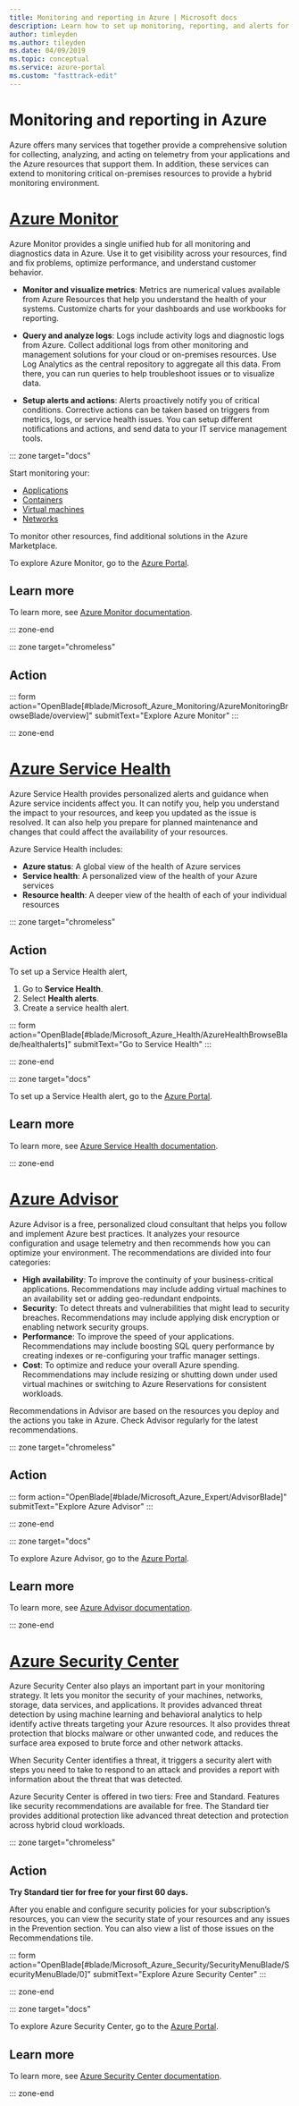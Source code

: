 ```yaml
---
title: Monitoring and reporting in Azure | Microsoft docs
description: Learn how to set up monitoring, reporting, and alerts for your Azure management environment
author: timleyden
ms.author: tileyden
ms.date: 04/09/2019
ms.topic: conceptual
ms.service: azure-portal
ms.custom: "fasttrack-edit"
---
```

# Monitoring and reporting in Azure

Azure offers many services that together provide a comprehensive solution for collecting, analyzing, and acting on telemetry from your applications and the Azure resources that support them. In addition, these services can extend to monitoring critical on-premises resources to provide a hybrid monitoring environment.

# [Azure Monitor](#tab/AzureMonitor)

Azure Monitor provides a single unified hub for all monitoring and diagnostics data in Azure. Use it to get visibility across your resources, find and fix problems, optimize performance, and understand customer behavior.

* **Monitor and visualize metrics**: Metrics are numerical values available from Azure Resources that help you understand the health of your systems. Customize charts for your dashboards and use workbooks for reporting.

* **Query and analyze logs**: Logs include activity logs and diagnostic logs from Azure. Collect additional logs from other monitoring and management solutions for your cloud or on-premises resources. Use Log Analytics as the central repository to aggregate all this data. From there, you can run queries to help troubleshoot issues or to visualize data.

* **Setup alerts and actions**: Alerts proactively notify you of critical conditions. Corrective actions can be taken based on triggers from metrics, logs, or service health issues. You can setup different notifications and actions, and send data to your IT service management tools.

::: zone target="docs"

 Start monitoring your:
* [Applications](/azure/application-insights/app-insights-overview)
* [Containers](/azure/monitoring/monitoring-container-overview)
* [Virtual machines](/azure/monitoring/monitoring-service-map)
* [Networks](/azure/networking/network-monitoring-overview)

To monitor other resources, find additional solutions in the Azure Marketplace.

To explore Azure Monitor, go to the [Azure Portal](https://portal.azure.com/#blade/Microsoft_Azure_Monitoring/AzureMonitoringBrowseBlade/overview).

## Learn more

To learn more, see [Azure Monitor documentation](/azure/monitoring-and-diagnostics/).

::: zone-end

::: zone target="chromeless"
## Action


::: form action="OpenBlade[#blade/Microsoft_Azure_Monitoring/AzureMonitoringBrowseBlade/overview]" submitText="Explore Azure Monitor" :::

::: zone-end

# [Azure Service Health](#tab/AzureServiceHealth)
Azure Service Health provides personalized alerts and guidance when Azure service incidents affect you. It can notify you, help you understand the impact to your resources, and keep you updated as the issue is resolved. It can also help you prepare for planned maintenance and changes that could affect the availability of your resources.

Azure Service Health includes:

* **Azure status**: A global view of the health of Azure services
* **Service health**: A personalized view of the health of your Azure services
* **Resource health**: A deeper view of the health of each of your individual resources

::: zone target="chromeless"
## Action

To set up a Service Health alert,

1. Go to **Service Health**.
2. Select **Health alerts**.
3. Create a service health alert.

::: form action="OpenBlade[#blade/Microsoft_Azure_Health/AzureHealthBrowseBlade/healthalerts]" submitText="Go to Service Health" :::

::: zone-end

::: zone target="docs"

To set up a Service Health alert, go to the [Azure Portal](https://portal.azure.com/#blade/Microsoft_Azure_Health/AzureHealthBrowseBlade/healthalerts).


## Learn more

To learn more, see [Azure Service Health documentation](/azure/service-health/).

::: zone-end

# [Azure Advisor](#tab/AzureAdvisor)
Azure Advisor is a free, personalized cloud consultant that helps you follow and implement Azure best practices. It analyzes your resource configuration and usage telemetry and then recommends how you can optimize your environment. The recommendations are divided into four categories:

* **High availability**: To improve the continuity of your business-critical applications. Recommendations may include adding virtual machines to an availability set or adding geo-redundant endpoints.
* **Security**: To detect threats and vulnerabilities that might lead to security breaches. Recommendations may include applying disk encryption or enabling network security groups.
* **Performance**: To improve the speed of your applications. Recommendations may include boosting SQL query performance by creating indexes or re-configuring your traffic manager settings.
* **Cost**: To optimize and reduce your overall Azure spending. Recommendations may include resizing or shutting down under used virtual machines or switching to Azure Reservations for consistent workloads.

Recommendations in Advisor are based on the resources you deploy and the actions you take in Azure. Check Advisor regularly for the latest recommendations.

::: zone target="chromeless"
## Action
::: form action="OpenBlade[#blade/Microsoft_Azure_Expert/AdvisorBlade]" submitText="Explore Azure Advisor" :::

::: zone-end

::: zone target="docs"

To explore Azure Advisor, go to the [Azure Portal](https://portal.azure.com/#blade/Microsoft_Azure_Expert/AdvisorBlade).


## Learn more

To learn more, see [Azure Advisor documentation](/azure/advisor/).

::: zone-end



# [Azure Security Center](#tab/AzureSecurityCenter)

Azure Security Center also plays an important part in your monitoring strategy. It lets you monitor the security of your machines, networks, storage, data services, and applications. It provides advanced threat detection by using machine learning and behavioral analytics to help identify active threats targeting your Azure resources. It also provides threat protection that blocks malware or other unwanted code, and reduces the surface area exposed to brute force and other network attacks.

When Security Center identifies a threat, it triggers a security alert with steps you need to take to respond to an attack and provides a report with information about the threat that was detected.

Azure Security Center is offered in two tiers: Free and Standard. Features like security recommendations are available for free. The Standard tier provides additional protection like advanced threat detection and protection across hybrid cloud workloads.

::: zone target="chromeless"

## Action
**Try Standard tier for free for your first 60 days.**
 
After you enable and configure security policies for your subscription’s resources, you can view the security state of your resources and any issues in the Prevention section. You can also view a list of those issues on the Recommendations tile.

::: form action="OpenBlade[#blade/Microsoft_Azure_Security/SecurityMenuBlade/SecurityMenuBlade/0]" submitText="Explore Azure Security Center" :::

::: zone-end

::: zone target="docs"

To explore Azure Security Center, go to the [Azure Portal](https://portal.azure.com/#blade/Microsoft_Azure_Security/SecurityMenuBlade/SecurityMenuBlade/0).


## Learn more

To learn more, see [Azure Security Center documentation](/azure/security-center/).

::: zone-end
